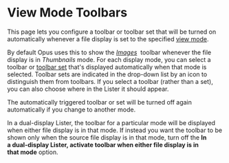 # View Mode Toolbars

This page lets you configure a toolbar or toolbar set that will be turned on automatically whenever a file display is set to the specified [view mode](/Manual/basic_concepts/the_lister/view_modes.md).

By default Opus uses this to show the *[Images](/Manual/basic_concepts/the_lister/toolbars/the_default_toolbars/images_toolbar.md)*  toolbar whenever the file display is in *Thumbnails* mode. For each display mode, you can select a toolbar or [toolbar set](/Manual/basic_concepts/the_lister/toolbars/toolbar_sets.md) that's displayed automatically when that mode is selected. Toolbar sets are indicated in the drop-down list by an icon to distinguish them from toolbars. If you select a toolbar (rather than a set), you can also choose where in the Lister it should appear.

The automatically triggered toolbar or set will be turned off again automatically if you change to another mode.

In a dual-display Lister, the toolbar for a particular mode will be displayed when either file display is in that mode. If instead you want the toolbar to be shown only when the source file display is in that mode, turn off the **In a dual-display Lister, activate toolbar when either file display is in that mode** option.
